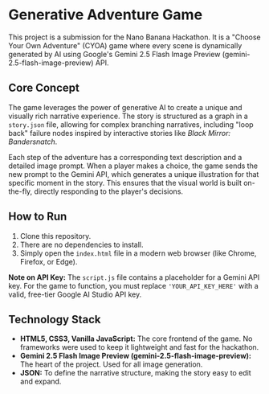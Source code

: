 # Generative Adventure Game

This project is a submission for the Nano Banana Hackathon. It is a "Choose Your Own Adventure" (CYOA) game where every scene is dynamically generated by AI using Google's Gemini 2.5 Flash Image Preview (gemini-2.5-flash-image-preview) API.

## Core Concept

The game leverages the power of generative AI to create a unique and visually rich narrative experience. The story is structured as a graph in a `story.json` file, allowing for complex branching narratives, including "loop back" failure nodes inspired by interactive stories like *Black Mirror: Bandersnatch*.

Each step of the adventure has a corresponding text description and a detailed image prompt. When a player makes a choice, the game sends the new prompt to the Gemini API, which generates a unique illustration for that specific moment in the story. This ensures that the visual world is built on-the-fly, directly responding to the player's decisions.

## How to Run

1.  Clone this repository.
2.  There are no dependencies to install.
3.  Simply open the `index.html` file in a modern web browser (like Chrome, Firefox, or Edge).

**Note on API Key:** The `script.js` file contains a placeholder for a Gemini API key. For the game to function, you must replace `'YOUR_API_KEY_HERE'` with a valid, free-tier Google AI Studio API key.

## Technology Stack

*   **HTML5, CSS3, Vanilla JavaScript:** The core frontend of the game. No frameworks were used to keep it lightweight and fast for the hackathon.
*   **Gemini 2.5 Flash Image Preview (gemini-2.5-flash-image-preview):** The heart of the project. Used for all image generation.
*   **JSON:** To define the narrative structure, making the story easy to edit and expand.
